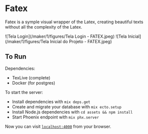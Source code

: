 # Fatex

Fatex is a symple visual wrapper of the Latex, creating beautiful texts without all the complexity of the Latex.

![Tela Login](/maker/1/figures/Tela Login - FATEX.jpeg)
![Tela Inicial](/maker/1/figures/Tela Inicial do Projeto - FATEX.jpeg)

## To Run

Dependencies:
 * TexLive (complete)
 * Docker (for postgres)

To start the server:

  * Install dependencies with `mix deps.get`
  * Create and migrate your database with `mix ecto.setup`
  * Install Node.js dependencies with `cd assets && npm install`
  * Start Phoenix endpoint with `mix phx.server`

Now you can visit [`localhost:4000`](http://localhost:4000) from your browser.
